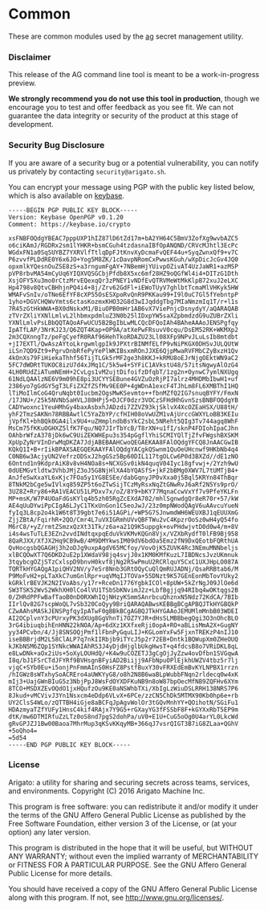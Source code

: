 # Common

These are common modules used by the [ag](https://arigato.sh) secret management
utility.

### Disclaimer

This release of the AG command line tool is meant to be a work-in-progress preview.

**We strongly recommend you do not use this tool in production**, though we
encourage you to test and offer feedback as you see fit. We can not guarantee
the data integrity or security of the product at this stage of development.

### Security Bug Disclosure

If you are aware of a security bug or a potential vulnerability, you can notify
us privately by contacting `security@arigato.sh`.

You can encrypt your message using PGP with the public key listed below, which
is also available on [keybase](https://keybase.io/ianlivingstone).

```
-----BEGIN PGP PUBLIC KEY BLOCK-----
Version: Keybase OpenPGP v0.1.20
Comment: https://keybase.io/crypto

xsFNBFOQdgYBEAC7pppUXP1hIZ87lD6tZd17m+bA2YH64C5BmV3ZofXg9wvbAZC5
o6ciKAmJ/RGDRx2sm1lYHKR+bsmCGuh4tzdasnaIBfOpANQND/CRVcMJhtl3EcPc
WGdxFN1a0SqSUYBZ7YXRVlfTtlqDpFJtKnvXyDcmaFvQEF44u+SyqZwnxQf9+v7C
P6zvvfPLDdRE0Y6x6JO+Yog5M8ZK/1cDavpNRomCxPwwsKGuh/wXpDicJcGv4JQ0
opxmlkYQesnOuZSE8zS+a3rngumFgAY+7NBemHjYUivpOZivAT4UzJaWR1+azMSP
pVP8rbvMA54mCyUq6YIQXVQSGCbjPfdb8X5xc6mf28HZ9oQGfWl4i4+DITzG1Dth
XsjOFY5Xu3mo0rCtzMrvEQexqQr3zPNEY1vNDfEvQTRVMeWtMkKlpB72xuJ2eLXC
Hp4798v8QtvCBHhjnPQ4i4+8j/Zrv62GdFl+iEWoTUyV7ghlbtTcmaMlVHKyk5HW
WMAFvSnIv/oTNe6EfYF8cXP55OsESXpoRvQnR9PKKau99+I9l0uC7Gl5fYebntpP
1yho+DGVCHQWvYmts6ctasKozmxKHO32G8d3wIJqddgTbg7MIaNmzmIq1T/r+l1s
7R45zGtHkWWA+BX0dNskxM1/BiuOPB0mHr1AB6vX7ViePnjcDsnydyY/aQARAQAB
zTVrZXliYXNlLmlvL2lhbmxpdmluZ3N0b25lIDxpYW5saXZpbmdzdG9uZUBrZXli
YXNlLmlvPsLBbQQTAQoAFwUCU5B2BgIbLwMLCQcDFQoIAh4BAheAAAoJENSPgfqy
IpATfLAP/3NrKJ23/Q6ZQT4Kap+OP9A/atXePwFRsuvV0cqu/DsEM52RK+WKMXp2
2m3CQXnngTz/peFgCyefR0RAf96HehTkoRDAZU23Ll08XFp9NPvJLuLsIb8mtdbt
+jI7EXTl/QwAszAYtoLkrgwmlgpIk9JPXtrBINMfELfP9vNiPKGX0DHSvJULQUtW
iLSn7QD9Zt9+PgrvDnbRfePyYePlWKIBsxmROnJJXE6QjpMwaRVFMbCZyBxzH1Qv
4kOnXs79FiHiekaThhf56TijTLGk5rMF2ge3h8KKJ+kRMU8oEJrNjgOEktWN9aC2
5FC7dWDRtTUKOC8izU7d4xJMq1C/5k5w4+SYFiC1AVkstU48/57itsNgwyAlOzG4
4LH0RUdZiATumNEmH+2CvLgs1vM2ujtDifoifzDfqbT/1zg2n+OynwC7ymlNXUgq
61NdLQAAlzNE6V9m09hE8pi3UCYYSEBune4GVZuOzRjPI7alrz4MHDMbIbwH1+uf
2386yo7gGdGY5gT3LFiZXZfZSfMv9EE0P+4gWDnA1excF4TJhLm8FL6XMBThI1HQ
lTiMoIlmCoG4QruNqbt0Iucbm2OgsMwKSevmto++fbnMZfQ2IG7snuqBYFY/FmxN
/17JNU+/25k5NVNbSaHVLJ80HPj5+DJCF0dzr3VOCzSFHdHhGvnSzsBNBFOQdgYB
CADYwoxnc1YeuHMhGy4baxAsbxhJADzdi7ZZVZ93kjSklvX4XcOZEaHSX/U88tH/
yhF2TmzSAKNn78RBBAwtlC5YaZbYP/cfHIH08oVwUZM1vAjUrccGWXYLoBB3KEIu
jVpfKl+bhBQk0GA4ilx9U4+uZHmplndbBsYkC2sbL5NReht5QIg3Tv744agq8WhF
MsCm75fKKuOGHXZ5lfK7Fqu/NQ7JIrTbYcB/T8rXN+u1fI/sknP4FDIohIpaCJhn
OAhbrWfzA378jDk6wC9UiZEKWHEpu3s354pGgflYhiSCMIYQlTjZfvFWgshBXSKM
XpUpZyNrVInDrwMqDKZA7JdjABEBAAHCwoQEGAEKAA8FAlOQdgYFCQ8JnAACGwIB
KQkQ1I+B+rIikBPAXSAEGQEKAAYFAlOQdgYACgkQSwnm1QuOeUHcnwf9HKbNb4q4
C0NB6w3AcjyUN2VefrzODSxJ2hgGSz5Bp60DIL117tgOLCw6P0d3BXZd//dE1zNO
6Ontnd1n9KdprAiK8v8vH4NOa8s+NCXGSv0ikN4quqV04Iyc18gfvwj+/2Yzh9wU
0dUEMGvtldtw3VhbJMjZ3oJ5G8NjHlXA4bYQASfS+jkF2bBMg0XWV7L7tUMTjB4+
AnJfeSwXxaYL6xKjc7FOa5y1YG8ESEe/dabGqnyJP0vXxa0j5Bql5KRYn84ThBqr
8TNkM2bCge5wIVlxq859ZP5t6oZTwSijTCzMyRsxNqZtGNwRvJ6aRf2N5Ys9prO/
3UZ8Z+Rry86+RA1VEACU51LPDxv7x/oZ/8Y9+bKY77MqnaCcwVxYf7v9PfeYKLFn
MP+msK/W7P4UOaFdGsKYlq4b5zh05RgZcEXdA702/mhlSgnwdgQr8eR70r+57/kW
AE4qUuDYwiPpCIgA6LJyC1TKxUnGon1C5eoJwJ/23z0mpNWodQAgV6uAAvcuYueN
fyIq3L8cp2o4k1W6t8T39gbt7e6i51AGPi/+WP5G7SJnwmdWH6WEUXBJ1qEUUXmG
ZjjZBtA/FqirhR+2QO/Cmr4L7uVXIGRmhUVvQBFTWu2vC4KpzrOoSz0wH4yQ54fo
M6rC8/+yZ/rmtZSmzxQzXt31Tk/z6a+a21Q9K5uppgk+ovPHdwjvtD0d0w4/m+8V
i4s4wsTuTLE3EZn2vvdINdtqxpqEduVkVKMvKQGn8Vjx/VZXbRydfT0lFB9Bj958
8QaRJXX/XfJX2Hq9CB9wB/4M9DMYkwsIM09dV6bdOa5Emz2fN9DxQEotbFQRthUA
QvHocgsbQGAGHj3h2oDJg9uxpAgdV65MCfoy/VovOjK5ZUVK4Rc3NEmuMNNbeljs
xlBCQOwXT7Q6DKD2uE2p1XWdaV98jq4svjJ0x1KM0KMfKuzL7IBDNcsJvzUKmnuk
3tqybcgOZjSTzCxlspD9bnvH0kvf8jNg2R5wPmuU2RCRlquY5CxC1UXJHpLO087A
TQRTkHYGAQgA1piQHV2NV/y7eSr8Nnb3GRtOQyCuQlQmRUJADNj/QsaRRBtab6/M
P9MoFvH2+pLTaXkC7umGnlRpr+uqVMqIJTOVa+55DNzt9K57GEnEonMbTovYUky2
kGRklrBEVJK2N2IVoAbs/y17r+RceDn1776YgbkICOl+8pUW+5kZrNgJ09JlOe6d
SW3TSK52WvS2WkhXH0lCo4lVU1TSbSbKNvimJ2z+LbfBgjjq94RIbq4wOKtqgs2B
0/ZHRdPPFwBafTaoB0nD0RXWhIQjNHzyKSmmSAnrbcuQhznxN5Ndz72KdCA/7BIb
IIrlQv82G7scpWoQL7vSb320CoQyy9BriQARAQABwsKEBBgBCgAPBQJTkHYGBQkP
CZwAAhsMASkJENSPgfqyIpATwF0gBBkBCgAGBQJTkHYGAAoJEMUMlmMnbB03WDEI
AI2OCplvnY3cPUrxyPK3dXUg8GgVhnTi7OZ7YJR+dHsSLMBBbegQgi3O3nOhcBLO
3rG4ibiuqbihEnHNN22kNOA/Ap+6dXz1KXfxeRji0opA+RO+aBLisMmA2X+GugNY
yy34PCvbn/4/Jj8SNSOQjPmf1lFbnPyGquLIJ+KGLomYxFw5FjxnTREKzP4nIJ10
iseBBBrjdM2L58ClALP7q7nkIIRbjb9iTYcJ5p2r72EB+Dntk1BQWupXm0ZHeOUQ
kJKbNSM6ZQp1SYNkcWWAIAhRS3J4yDjdHjglbUkgHwsT+q4fdcsB8o7VRiDKL8qL
e8LwDNk+aOx2iUs+5oXyLOUHdQ/+K4w9uCOZETJ3gCgOjJyZzw4ovDfbn1SVGqwA
I8q/bJ1FSrCTdJFYRf9BVHsgnBFyiAD2Biijj9AFbNpuOPlEjkhUWZV4tbz5r7lj
vjqC+SYb0Eu+i5onjPnFmmAInS0HsFZ8PstfBuxY30vFRXEdEmBvKYLNPBX1rrzn
/hIGWz8sWTxhySoACREro4aUWKYyG8/o8h2N8B6waBLpWubbFNqn2rldecq0w4xK
mIj3+UajGWnBIuG5z3NbjPpJ8WsFdOYXDFKuNB9n8oW87bpOecMfNB9ZQFHv6XYm
8TCO+MSDXZEvOQdO1jxHQufzOu9KE0aNSWhbTXi/XbIgLzWiuDSLRRH138NRS7P6
8Jkud+vMCVivJ3Yn1Nsxcm4eDdp6VLvX+6PCe/zzCN5ChDk5MTMX90Kb0hp6e+rb
UY2ClsS4WLo/zQTTBH4iGje8aBCFqJpAgvWolOr3tGQvMnhYY+QOihotN/SGiFu1
HDAzmyaTZfYUFy1HnsC4kif4RAjx7Y9G5+rGXayYG3fFSSbF8F+kGYXxRbT5EP9m
dtK/mw6DTMIRfuZzLTz0oS8nd7pgS2dohPa/uV0+E1U+CuG5oOg0U4arYL0LkcWd
gRvGPJZJ1Bw00Baoa7MhrMup3qKSvKKqyMB+366qJ7vsrQIGT3B7iG8ZLaa+QGhV
+5oQho4=
=5d54
-----END PGP PUBLIC KEY BLOCK-----
```

### License

Arigato: a utility for sharing and securing secrets across teams, services, and environments.
Copyright (C) 2016  Arigato Machine Inc.

This program is free software: you can redistribute it and/or modify
it under the terms of the GNU Affero General Public License as
published by the Free Software Foundation, either version 3 of the
License, or (at your option) any later version.

This program is distributed in the hope that it will be useful,
but WITHOUT ANY WARRANTY; without even the implied warranty of
MERCHANTABILITY or FITNESS FOR A PARTICULAR PURPOSE.  See the
GNU Affero General Public License for more details.

You should have received a copy of the GNU Affero General Public License
along with this program.  If not, see <http://www.gnu.org/licenses/>.

